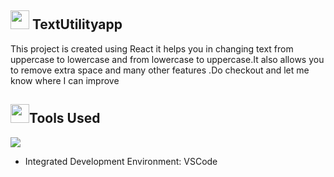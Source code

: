 ## <img src="https://encrypted-tbn0.gstatic.com/images?q=tbn:ANd9GcSUcwopd79d3nGgo8QE4rFl34IuY_ryWMsEaQ&usqp=CAU" height="30" width="30"> **TextUtilityapp**

This project is created using React it helps you in changing text from uppercase to lowercase and from lowercase to uppercase.It also allows you to remove extra space and many other features .Do checkout and let me know where I can improve

## <img src="https://t3.ftcdn.net/jpg/04/30/10/54/240_F_430105480_inOPxqQLjYVEnHZhPM78j7zaIFbP0d8Z.jpg" height="30" width="30">Tools Used

<img src="https://encrypted-tbn0.gstatic.com/images?q=tbn:ANd9GcRSSd8AQ3OepyBbxjDzafk_2nIv7TZzXze32g&usqp=CAU">
<ul><li>Integrated Development Environment: VSCode</li></ul>
